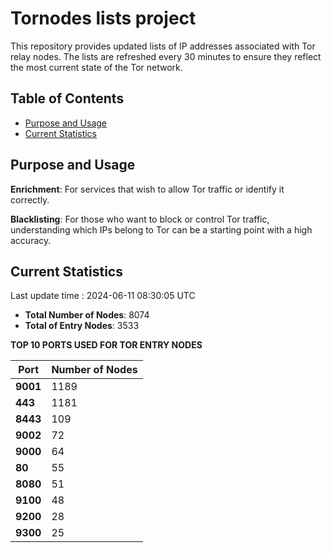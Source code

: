 # Tornodes lists project

This repository provides updated lists of IP addresses associated with Tor relay nodes. The lists are refreshed every 30 minutes to ensure they reflect the most current state of the Tor network.

## Table of Contents

- [Purpose and Usage](#purpose-and-usage)
- [Current Statistics](#current-statistics)


## Purpose and Usage

**Enrichment**: For services that wish to allow Tor traffic or identify it correctly.

**Blacklisting**: For those who want to block or control Tor traffic, understanding which IPs belong to Tor can be a starting point with a high accuracy.

## Current Statistics

Last update time : 2024-06-11 08:30:05 UTC

- **Total Number of Nodes**: 8074
- **Total of Entry Nodes**: 3533

**TOP 10 PORTS USED FOR TOR ENTRY NODES**

| **Port** | **Number of Nodes** |
|------|-----------------|
| **9001**   | 1189  |
| **443**   | 1181  |
| **8443**   | 109  |
| **9002**   | 72  |
| **9000**   | 64  |
| **80**   | 55  |
| **8080**   | 51  |
| **9100**   | 48  |
| **9200**   | 28  |
| **9300**   | 25  |

